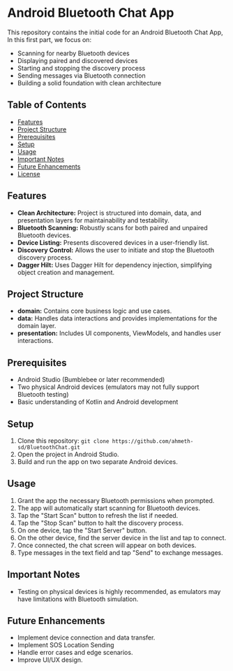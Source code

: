 # Android Bluetooth Chat App 

This repository contains the initial code for an Android Bluetooth Chat App,  In this first part, we focus on:

* Scanning for nearby Bluetooth devices
* Displaying paired and discovered devices
* Starting and stopping the discovery process
* Sending messages via Bluetooth connection
* Building a solid foundation with clean architecture
  

## Table of Contents

* [Features](#features)
* [Project Structure](#project-structure)
* [Prerequisites](#prerequisites)
* [Setup](#setup)
* [Usage](#usage)
* [Important Notes](#important-notes)
* [Future Enhancements](#future-enhancements)
* [License](#license)

## Features

* **Clean Architecture:** Project is structured into domain, data, and presentation layers for maintainability and testability.
* **Bluetooth Scanning:**  Robustly scans for both paired and unpaired Bluetooth devices.
* **Device Listing:**  Presents discovered devices in a user-friendly list.
* **Discovery Control:**  Allows the user to initiate and stop the Bluetooth discovery process.
* **Dagger Hilt:**  Uses Dagger Hilt for dependency injection, simplifying object creation and management.

## Project Structure

* **domain:** Contains core business logic and use cases.
* **data:**  Handles data interactions and provides implementations for the domain layer.
* **presentation:**  Includes UI components, ViewModels, and handles user interactions.

## Prerequisites

* Android Studio (Bumblebee or later recommended)
* Two physical Android devices (emulators may not fully support Bluetooth testing)
* Basic understanding of Kotlin and Android development

## Setup

1. Clone this repository: `git clone https://github.com/ahmeth-sd/BluetoothChat.git`
2. Open the project in Android Studio.
3. Build and run the app on two separate Android devices.

## Usage

1. Grant the app the necessary Bluetooth permissions when prompted.
2. The app will automatically start scanning for Bluetooth devices.
3. Tap the "Start Scan" button to refresh the list if needed.
4. Tap the "Stop Scan" button to halt the discovery process.
5. On one device, tap the "Start Server" button.
6. On the other device, find the server device in the list and tap to connect.
7. Once connected, the chat screen will appear on both devices.
8. Type messages in the text field and tap "Send" to exchange messages.

## Important Notes

* Testing on physical devices is highly recommended, as emulators may have limitations with Bluetooth simulation.

## Future Enhancements

* Implement device connection and data transfer.
* Implement SOS Location Sending
* Handle error cases and edge scenarios.
* Improve UI/UX design.


